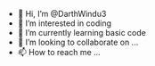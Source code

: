 - 👋 Hi, I’m @DarthWindu3
- 👀 I’m interested in coding
- 🌱 I’m currently learning basic code
- 💞️ I’m looking to collaborate on ...
- 📫 How to reach me ...

<!---
DarthWindu3/DarthWindu3 is a ✨ special ✨ repository because its `README.md` (this file) appears on your GitHub profile.
You can click the Preview link to take a look at your changes.
--->
